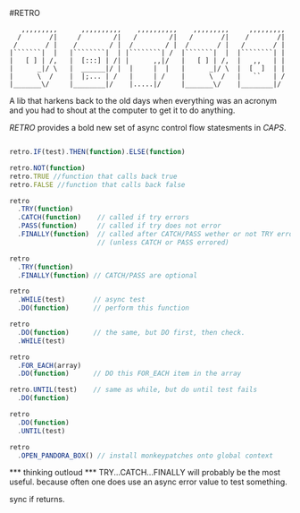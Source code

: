 #RETRO
```
   ,,,,,,,,,      ,,,,,,,,,,    ,,,,,,,,,,    ,,,,,,,,,     ,,,,,,,,,  
  /       /|     /        /|   /        /|   /       /|    /       /|
 /       / |    /        / |  /        / |  /       / |   /       / |
|```````|  |   |````````|  | |````````| /  |```````|  |  |````````| |
|   [ ] | /,   |  [:::] | /| |      ,,|/   |   [ ] | /,  |   ,,   | |
|      _|/ \   |  ______|/ |  |     |  |   |      _|/ \  |  [  ]  | | 
|      \  /    |  |;... | /   |     | /    |      \  /   |   ``   | / 
|_______\/     |________|/    |.....|/     |_______\/    |________|/
```
A lib that harkens back to the old days when everything 
was an acronym and you had to shout at the computer to get it to do anything.
 
*RETRO* provides a bold new set of async control flow statesments in _CAPS_.

``` js

retro.IF(test).THEN(function).ELSE(function)

retro.NOT(function)
retro.TRUE //function that calls back true
retro.FALSE //function that calls back false

retro
  .TRY(function)
  .CATCH(function)    // called if try errors
  .PASS(function)     // called if try does not error
  .FINALLY(function)  // called after CATCH/PASS wether or not TRY errored. 
                      // (unless CATCH or PASS errored)

retro
  .TRY(function)
  .FINALLY(function) // CATCH/PASS are optional

retro
  .WHILE(test)       // async test
  .DO(function)      // perform this function

retro
  .DO(function)      // the same, but DO first, then check. 
  .WHILE(test)

retro
  .FOR_EACH(array)
  .DO(function)      // DO this FOR_EACH item in the array

retro.UNTIL(test)    // same as while, but do until test fails
  .DO(function)

retro
  .DO(function)
  .UNTIL(test)

retro
  .OPEN_PANDORA_BOX() // install monkeypatches onto global context

```

*** thinking outloud ***
TRY...CATCH...FINALLY will probably be the most useful. 
because often one does use an async error value to test something.

sync if returns.
